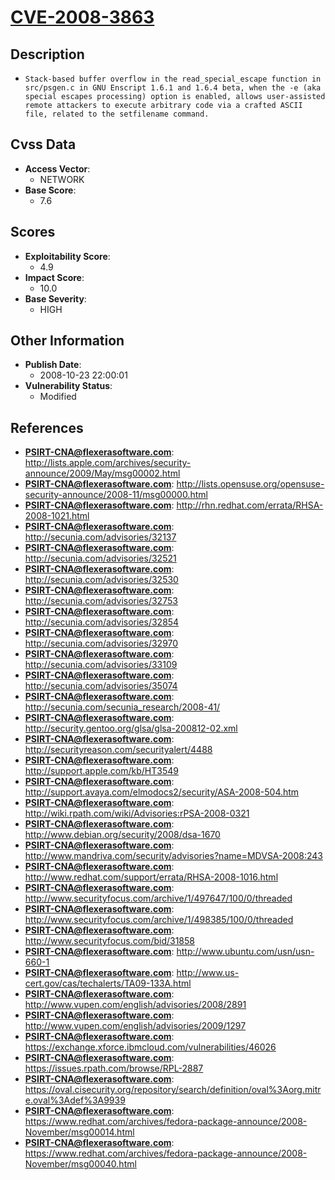 
# [CVE-2008-3863](https://cve.mitre.org/cgi-bin/cvename.cgi?name=CVE-2008-3863)

## Description

- `Stack-based buffer overflow in the read_special_escape function in src/psgen.c in GNU Enscript 1.6.1 and 1.6.4 beta, when the -e (aka special escapes processing) option is enabled, allows user-assisted remote attackers to execute arbitrary code via a crafted ASCII file, related to the setfilename command.`

## Cvss Data

- **Access Vector**:
  - NETWORK
- **Base Score**:
  - 7.6

## Scores

- **Exploitability Score**:
  - 4.9
- **Impact Score**:
  - 10.0
- **Base Severity**:
  - HIGH

## Other Information

- **Publish Date**:
  - 2008-10-23 22:00:01
- **Vulnerability Status**:
  - Modified

## References

- **PSIRT-CNA@flexerasoftware.com**: http://lists.apple.com/archives/security-announce/2009/May/msg00002.html
- **PSIRT-CNA@flexerasoftware.com**: http://lists.opensuse.org/opensuse-security-announce/2008-11/msg00000.html
- **PSIRT-CNA@flexerasoftware.com**: http://rhn.redhat.com/errata/RHSA-2008-1021.html
- **PSIRT-CNA@flexerasoftware.com**: http://secunia.com/advisories/32137
- **PSIRT-CNA@flexerasoftware.com**: http://secunia.com/advisories/32521
- **PSIRT-CNA@flexerasoftware.com**: http://secunia.com/advisories/32530
- **PSIRT-CNA@flexerasoftware.com**: http://secunia.com/advisories/32753
- **PSIRT-CNA@flexerasoftware.com**: http://secunia.com/advisories/32854
- **PSIRT-CNA@flexerasoftware.com**: http://secunia.com/advisories/32970
- **PSIRT-CNA@flexerasoftware.com**: http://secunia.com/advisories/33109
- **PSIRT-CNA@flexerasoftware.com**: http://secunia.com/advisories/35074
- **PSIRT-CNA@flexerasoftware.com**: http://secunia.com/secunia_research/2008-41/
- **PSIRT-CNA@flexerasoftware.com**: http://security.gentoo.org/glsa/glsa-200812-02.xml
- **PSIRT-CNA@flexerasoftware.com**: http://securityreason.com/securityalert/4488
- **PSIRT-CNA@flexerasoftware.com**: http://support.apple.com/kb/HT3549
- **PSIRT-CNA@flexerasoftware.com**: http://support.avaya.com/elmodocs2/security/ASA-2008-504.htm
- **PSIRT-CNA@flexerasoftware.com**: http://wiki.rpath.com/wiki/Advisories:rPSA-2008-0321
- **PSIRT-CNA@flexerasoftware.com**: http://www.debian.org/security/2008/dsa-1670
- **PSIRT-CNA@flexerasoftware.com**: http://www.mandriva.com/security/advisories?name=MDVSA-2008:243
- **PSIRT-CNA@flexerasoftware.com**: http://www.redhat.com/support/errata/RHSA-2008-1016.html
- **PSIRT-CNA@flexerasoftware.com**: http://www.securityfocus.com/archive/1/497647/100/0/threaded
- **PSIRT-CNA@flexerasoftware.com**: http://www.securityfocus.com/archive/1/498385/100/0/threaded
- **PSIRT-CNA@flexerasoftware.com**: http://www.securityfocus.com/bid/31858
- **PSIRT-CNA@flexerasoftware.com**: http://www.ubuntu.com/usn/usn-660-1
- **PSIRT-CNA@flexerasoftware.com**: http://www.us-cert.gov/cas/techalerts/TA09-133A.html
- **PSIRT-CNA@flexerasoftware.com**: http://www.vupen.com/english/advisories/2008/2891
- **PSIRT-CNA@flexerasoftware.com**: http://www.vupen.com/english/advisories/2009/1297
- **PSIRT-CNA@flexerasoftware.com**: https://exchange.xforce.ibmcloud.com/vulnerabilities/46026
- **PSIRT-CNA@flexerasoftware.com**: https://issues.rpath.com/browse/RPL-2887
- **PSIRT-CNA@flexerasoftware.com**: https://oval.cisecurity.org/repository/search/definition/oval%3Aorg.mitre.oval%3Adef%3A9939
- **PSIRT-CNA@flexerasoftware.com**: https://www.redhat.com/archives/fedora-package-announce/2008-November/msg00014.html
- **PSIRT-CNA@flexerasoftware.com**: https://www.redhat.com/archives/fedora-package-announce/2008-November/msg00040.html

